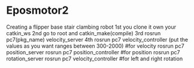 # Eposmotor2
Creating a flipper base stair clambing robot
1st you clone it own your catkin_ws
2nd go to root and catkin_make(compile)
3rd rosrun pc7(pkg_name) velocity_server
4th rosrun pc7 velocity_controller (put the values as you want ranges between 300-2000) #for velocity
rosrun pc7 position_server
rosrun pc7 position_controller #for position
rosrun pc7 rotation_server
rosrun pc7 velocity_controller #for left and right rotation
